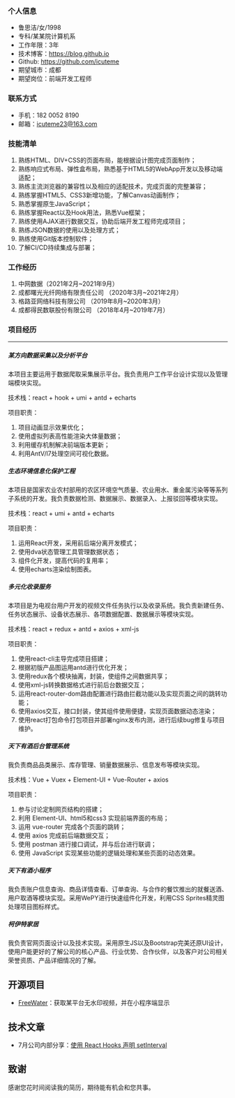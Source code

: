 ### 个人信息

- 鲁思洁/女/1998
- 专科/某某院计算机系
- 工作年限：3年
- 技术博客：https://blog.github.io
- Github: https://github.com/icuteme
- 期望城市：成都
- 期望岗位：前端开发工程师



### 联系方式

- 手机：182 0052 8190
- 邮箱：icuteme23@163.com



### 技能清单

1. 熟练HTML、DIV+CSS的页面布局，能根据设计图完成页面制作；
2. 熟练响应式布局、弹性盒布局，熟悉基于HTML5的WebApp开发以及移动端适配；
3. 熟练主流浏览器的兼容性以及相应的适配技术，完成页面的完整兼容；
4. 熟练掌握HTML5、CSS3新增功能，了解Canvas动画制作；
5. 熟悉掌握原生JavaScript；
6. 熟练掌握React以及Hook用法，熟悉Vue框架；
7. 熟练使用AJAX进行数据交互，协助后端开发工程师完成项目；
8. 熟练JSON数据的使用以及处理方式；
9. 熟练使用Git版本控制软件；
10. 了解CI/CD持续集成与部署；



### 工作经历

1. 中网数据（2021年2月~2021年9月）
2. 成都曙光光纤网络有限责任公司 （2020年3月~2021年2月）
3. 格路亚网络科技有限公司 （2019年8月~2020年3月）
4. 成都得民数联股份有限公司 （2018年4月~2019年7月）



### 项目经历

----

##### 某方向数据采集以及分析平台

本项目主要运用于数据爬取采集展示平台。我负责用户工作平台设计实现以及管理端模块实现。

技术栈：react + hook + umi + antd + echarts

项目职责：

1. 项目动画显示效果优化；
2. 使用虚拟列表高性能渲染大体量数据；
3. 利用缓存机制解决前端版本更新；
4. 利用AntV/l7处理空间可视化数据。



##### 生态环境信息化保护工程

本项目是国家农业农村部用的农区环境空气质量、农业用水、重金属污染等等系列子系统的开发。我负责数据检测、数据展示、数据录入、上报驳回等模块实现。

技术栈：react + umi + antd + echarts

项目职责：

1. 运用React开发，采用前后端分离开发模式；
2. 使用dva状态管理工具管理数据状态；
3. 组件化开发，提高代码的复用率；
4. 使用echarts渲染绘制图表。



##### 多元化收录服务

本项目是为电视台用户开发的视频文件任务执行以及收录系统。我负责新建任务、任务状态展示、设备状态展示、各项数据配置、数据展示等模块实现。

技术栈：react + redux + antd + axios + xml-js

项目职责：

1. 使用react-cli主导完成项目搭建；
2. 根据初版产品图运用antd进行优化开发；
3. 使用redux各个模块抽离，封装，使组件之间数据共享；
4. 使用xml-js转换数据格式进行前后台数据交互；
5. 运用react-router-dom路由配置进行路由拦截功能以及实现页面之间的跳转功能；
6. 使用axios交互，接口封装，使其组件使用便捷，实现页面数据动态渲染；
7. 使用react打包命令打包项目并部署nginx发布内测，进行后续bug修复与项目维护。



##### 天下有酒后台管理系统

我负责商品品类展示、库存管理、销量数据展示、信息发布等模块实现。

技术栈：Vue + Vuex + Element-UI + Vue-Router + axios

项目职责：

1. 参与讨论定制网页结构的搭建；
2. 利用 Element-UI、html5和css3 实现前端界面的布局；
3. 运用 vue-router 完成各个页面的跳转；
4. 使用 axios 完成前后端数据交互；
5. 使用 postman 进行接口调试，并与后台进行联调；
6. 使用 JavaScript 实现某些功能的逻辑处理和某些页面的动态效果。



##### 天下有酒小程序 

我负责账户信息查询、商品详情查看、订单查询、与合作的餐饮推出的就餐送酒、用户取酒等模块实现。采用WePY进行快速组件化开发，利用CSS Sprites精灵图处理项目图标样式。



##### 柯伊特家居

我负责官网页面设计以及技术实现。采用原生JS以及Bootstrap完美还原UI设计，使用户能更好的了解公司的核心产品、行业优势、合作伙伴，以及客户对公司相关荣誉资质、产品详细情况的了解。



## 开源项目

- [FreeWater](https://github.com/shaodushu/FreeWater)：获取某平台无水印视频，并在小程序端显示



## 技术文章

- 7月公司内部分享：[使用 React Hooks 声明 setInterval](https://juejin.cn/post/6844904135590936590)



## 致谢

感谢您花时间阅读我的简历，期待能有机会和您共事。